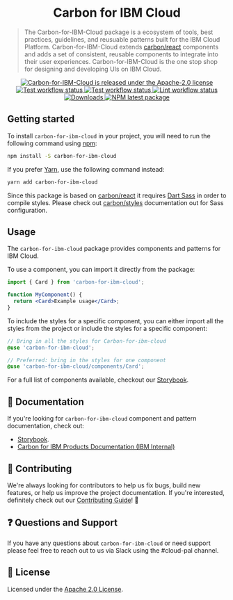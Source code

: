 <h1 align="center">Carbon for IBM Cloud</h1>

> The Carbon-for-IBM-Cloud package is a ecosystem of tools, best practices, guidelines, and reusuable patterns built for the IBM Cloud Platform. Carbon-for-IBM-Cloud extends 
> [carbon/react](https://github.com/carbon-design-system/carbon/tree/main/packages/react) components and adds a set of consistent, reusable components to integrate into their user 
> experiences. Carbon-for-IBM-Cloud is the one stop shop for designing and developing UIs on IBM Cloud.

  <p align="center">
  <a href="https://github.com/carbon-design-system/ibm-cloud/blob/master/LICENSE">
    <img src="https://img.shields.io/badge/license-Apache--2.0-blue.svg" alt="Carbon-for-IBM-Cloud is released under the Apache-2.0 license" />
  </a>
  <a href="https://github.com/carbon-design-system/ibm-cloud/actions/workflows/storybook-test.yml">
    <img src="https://github.com/carbon-design-system/ibm-cloud/actions/workflows/storybook-test.yml/badge.svg" alt="Test workflow status" />
  </a>
  <a href="https://github.com/carbon-design-system/ibm-cloud/actions/workflows/test-pull-request.yml">
    <img src="https://github.com/carbon-design-system/ibm-cloud/actions/workflows/test-pull-request.yml/badge.svg" alt="Test workflow status" />
  </a>
   <a href="https://github.com/carbon-design-system/ibm-cloud/actions/workflows/lint-pull-request.yml">
    <img src="https://github.com/carbon-design-system/ibm-cloud/actions/workflows/lint-pull-request.yml/badge.svg" alt="Lint workflow status" />
  </a>
  
   <a href="https://www.npmjs.com/package/carbon-for-ibm-cloud">
    <img src="https://img.shields.io/npm/dm/carbon-for-ibm-cloud.svg" alt="Downloads" />
  </a>
  <a href="https://www.npmjs.com/package/carbon-for-ibm-cloud">
    <img src="https://img.shields.io/npm/v/carbon-for-ibm-cloud/latest.svg" alt="NPM latest package" />
  </a>
  </p>
  
## Getting started

To install `carbon-for-ibm-cloud` in your project, you will need to run the following
command using [npm](https://www.npmjs.com/):

```bash
npm install -S carbon-for-ibm-cloud
```

If you prefer [Yarn](https://yarnpkg.com/en/), use the following command
instead:

```bash
yarn add carbon-for-ibm-cloud
```

Since this package is based on [carbon/react](https://github.com/carbon-design-system/carbon/tree/main/packages/react) it requires [Dart Sass](http://npmjs.com/package/sass) in order to
compile styles. Please check out [carbon/styles](https://github.com/carbon-design-system/carbon/blob/main/packages/styles/docs/sass.md) documentation out for Sass configuration.

## Usage

The `carbon-for-ibm-cloud` package provides components and patterns for IBM Cloud.

To use a component, you can import it directly from the package:

```jsx
import { Card } from 'carbon-for-ibm-cloud';

function MyComponent() {
  return <Card>Example usage</Card>;
}
```

To include the styles for a specific component, you can either import all the
styles from the project or include the styles for a specific component:

```scss
// Bring in all the styles for Carbon-for-ibm-cloud
@use 'carbon-for-ibm-cloud';

// Preferred: bring in the styles for one component
@use 'carbon-for-ibm-cloud/components/Card';
```

For a full list of components available, checkout our
[Storybook](https://carbon-design-system.github.io/ibm-cloud).

## 📖 Documentation

If you're looking for `carbon-for-ibm-cloud` component and pattern documentation, check out:

- [Storybook](https://carbon-design-system.github.io/ibm-cloud).
- [Carbon for IBM Products Documentation (IBM Internal)](https://pages.github.ibm.com/cdai-design/pal/)

## 🙌 Contributing

We're always looking for contributors to help us fix bugs, build new features,
or help us improve the project documentation. If you're interested, definitely
check out our [Contributing Guide](/.github/CONTRIBUTING.md)! 👀

## ❓ Questions and Support
If you have any questions about `carbon-for-ibm-cloud` or need support please feel free to reach out to us via Slack using the #cloud-pal channel.

## 📝 License

Licensed under the [Apache 2.0 License](/LICENSE).

